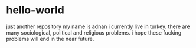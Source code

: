# hello-world
just another repository
my name is adnan i currently live in turkey. there are many sociological, political and religious problems.
i hope these fucking problems will end in the near future.
